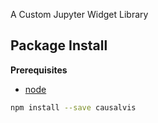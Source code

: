 A Custom Jupyter Widget Library

Package Install
---------------

**Prerequisites**
- [node](http://nodejs.org/)

```bash
npm install --save causalvis
```

